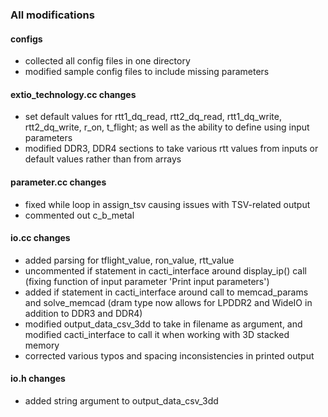 ### All modifications

#### configs
  - collected all config files in one directory
  - modified sample config files to include missing parameters

#### extio_technology.cc changes
  - set default values for rtt1_dq_read, rtt2_dq_read, rtt1_dq_write, rtt2_dq_write, r_on, t_flight; as well as the ability to define using input parameters
  - modified DDR3, DDR4 sections to take various rtt values from inputs or default values rather than from arrays

#### parameter.cc changes
  - fixed while loop in assign_tsv causing issues with TSV-related output
  - commented out c_b_metal

#### io.cc changes
  - added parsing for tflight_value, ron_value, rtt_value
  - uncommented if statement in cacti_interface around display_ip() call (fixing function of input parameter 'Print input parameters')
  - added if statement in cacti_interface around call to memcad_params and solve_memcad (dram type now allows for LPDDR2 and WideIO in addition to DDR3 and DDR4)
  - modified output_data_csv_3dd to take in filename as argument, and modified cacti_interface to call it when working with 3D stacked memory
  - corrected various typos and spacing inconsistencies in printed output
  
#### io.h changes
  - added string argument to output_data_csv_3dd

